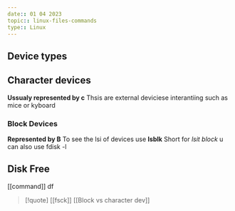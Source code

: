 ```yaml
---
date:: 01 04 2023
topic:: linux-files-commands
type:: Linux
---
```

## Device types


## Character devices 
**Ussualy represented by c**
Thsis are  external deviciese interantiing 
such as mice or kyboard 
### Block Devices 
**Represented by B**
To see the lsi of devices use **lsblk**
Short for *lsit block*
u can also use fdisk -l

## Disk Free 
[[command]] df 




>[!quote] [[fsck]]  [[Block vs character dev]]